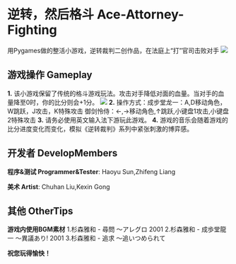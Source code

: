 # 逆转，然后格斗 Ace-Attorney-Fighting
用Pygames做的整活小游戏，逆转裁判二创作品，在法庭上“打”官司击败对手
![](https://github.com/kakisama0218/Ace-Attorney-Fighting/blob/main/GameVideo/logo.png)

## 游戏操作 Gameplay
**1.** 该小游戏保留了传统的格斗游戏玩法。攻击对手降低对面的血量。当对手的血量降至0时，你的比分则会+1分。
![](https://github.com/kakisama0218/Ace-Attorney-Fighting/blob/main/GameVideo/gameplay.gif)
**2.** 操作方式：成步堂龙一：A,D移动角色，W跳跃，J攻击，K特殊攻击
御剑怜侍：←,→移动角色,↑跳跃,小键盘1攻击,小键盘2特殊攻击
**3.** 请务必使用英文输入法下游玩此游戏。
**4.** 游戏的音乐会随着游戏的比分进度变化而变化，模拟《逆转裁判》系列中紧张刺激的博弈感。
## 开发者 DevelopMembers
**程序&测试 Programmer&Tester**: Haoyu Sun,Zhifeng Liang

**美术 Artist**: Chuhan Liu,Kexin Gong
## 其他 OtherTips
**游戏内使用BGM素材** 1.杉森雅和 - 尋問 ～アレグロ 2001 2.杉森雅和 - 成歩堂龍一 ～異議あり! 2001 3.杉森雅和 - 追求 ～追いつめられて

**祝您玩得愉快！**



